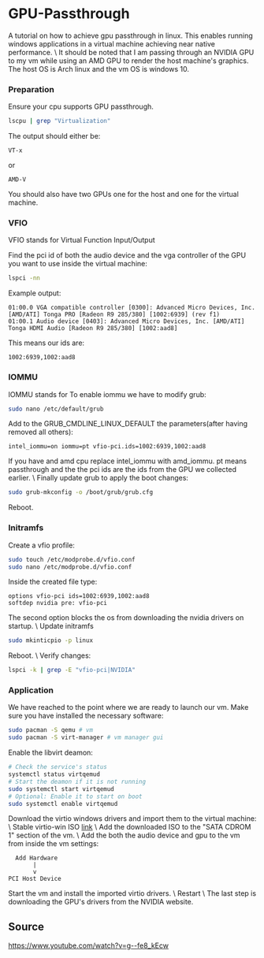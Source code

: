 # GPU-Passthrough
A tutorial on how to achieve gpu passthrough in linux. This enables running windows applications in a virtual machine achieving near native performance.
\\
It should be noted that I am passing through an NVIDIA GPU to my vm while using an AMD GPU to render the host machine's graphics. The host OS is Arch linux and the vm OS is windows 10.

### Preparation
Ensure your cpu supports GPU passthrough.
```bash
lscpu | grep "Virtualization"
```
The output should either be:
```
VT-x
```
or
```
AMD-V
```
You should also have two GPUs one for the host and one for the virtual machine.

### VFIO
VFIO stands for Virtual Function Input/Output 

Find the pci id of both the audio device and the vga controller of the GPU you want to use inside the virtual machine:
```bash
lspci -nn
```
Example output:
```
01:00.0 VGA compatible controller [0300]: Advanced Micro Devices, Inc. [AMD/ATI] Tonga PRO [Radeon R9 285/380] [1002:6939] (rev f1)
01:00.1 Audio device [0403]: Advanced Micro Devices, Inc. [AMD/ATI] Tonga HDMI Audio [Radeon R9 285/380] [1002:aad8]
```
This means our ids are:
```
1002:6939,1002:aad8
```

### IOMMU
IOMMU stands for 
To enable iommu we have to modify grub:
```bash
sudo nano /etc/default/grub
```
Add to the GRUB_CMDLINE_LINUX_DEFAULT the parameters(after having removed all others):
```
intel_iommu=on iommu=pt vfio-pci.ids=1002:6939,1002:aad8
```
If you have and amd cpu replace intel_iommu with amd_iommu. pt means passthrough and the the pci ids are the ids from the GPU we collected earlier.
\\
Finally update grub to apply the boot changes:
```bash
sudo grub-mkconfig -o /boot/grub/grub.cfg
```
Reboot.

### Initramfs
Create a vfio profile:
```bash
sudo touch /etc/modprobe.d/vfio.conf
sudo nano /etc/modprobe.d/vfio.conf
```
Inside the created file type:
```
options vfio-pci ids=1002:6939,1002:aad8
softdep nvidia pre: vfio-pci
```
The second option blocks the os from downloading the nvidia drivers on startup.
\\
Update initramfs 
```bash
sudo mkinticpio -p linux
```
Reboot.
\\
Verify changes:
```bash
lspci -k | grep -E "vfio-pci|NVIDIA"
```


### Application
We have reached to the point where we are ready to launch our vm. Make sure you have installed the necessary software:
```bash
sudo pacman -S qemu # vm
sudo pacman -S virt-manager # vm manager gui
```
Enable the libvirt deamon:
```bash
# Check the service's status
systemctl status virtqemud
# Start the deamon if it is not running
sudo systemctl start virtqemud
# Optional: Enable it to start on boot
sudo systemctl enable virtqemud
```

Download the virtio windows drivers and import them to the virtual machine:
\\
Stable virtio-win ISO [link](https://github.com/virtio-win/virtio-win-pkg-scripts/blob/master/README.md)
\\
Add the downloaded ISO to the "SATA CDROM 1" section of the vm.
\\
Add the both the audio device and gpu to the vm from inside the vm settings:
```
  Add Hardware
       |
       v
PCI Host Device
```
Start the vm and install the imported virtio drivers.
\\
Restart
\\
The last step is downloading the GPU's drivers from the NVIDIA website. 

Source
-------
https://www.youtube.com/watch?v=g--fe8_kEcw